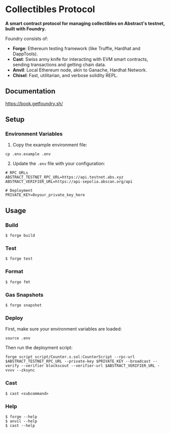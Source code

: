 # Collectibles Protocol

**A smart contract protocol for managing collectibles on Abstract's testnet, built with Foundry.**

Foundry consists of:

- **Forge**: Ethereum testing framework (like Truffle, Hardhat and DappTools).
- **Cast**: Swiss army knife for interacting with EVM smart contracts, sending transactions and getting chain data.
- **Anvil**: Local Ethereum node, akin to Ganache, Hardhat Network.
- **Chisel**: Fast, utilitarian, and verbose solidity REPL.

## Documentation

https://book.getfoundry.sh/

## Setup

### Environment Variables

1. Copy the example environment file:

```shell
cp .env.example .env
```

2. Update the `.env` file with your configuration:

```shell
# RPC URLs
ABSTRACT_TESTNET_RPC_URL=https://api.testnet.abs.xyz
ABSTRACT_VERIFIER_URL=https://api-sepolia.abscan.org/api

# Deployment
PRIVATE_KEY=0xyour_private_key_here
```

## Usage

### Build

```shell
$ forge build
```

### Test

```shell
$ forge test
```

### Format

```shell
$ forge fmt
```

### Gas Snapshots

```shell
$ forge snapshot
```

### Deploy

First, make sure your environment variables are loaded:

```shell
source .env
```

Then run the deployment script:

```shell
forge script script/Counter.s.sol:CounterScript --rpc-url $ABSTRACT_TESTNET_RPC_URL --private-key $PRIVATE_KEY --broadcast --verify --verifier blockscout --verifier-url $ABSTRACT_VERIFIER_URL -vvvv --zksync
```

### Cast

```shell
$ cast <subcommand>
```

### Help

```shell
$ forge --help
$ anvil --help
$ cast --help
```
